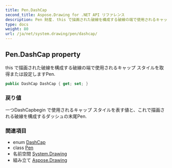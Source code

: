 ```yaml
---
title: Pen.DashCap
second_title: Aspose.Drawing for .NET API リファレンス
description: Pen 財産. this で描画された破線を構成する破線の端で使用されるキャップ スタイルを取得または設定しますPen.
type: docs
weight: 80
url: /ja/net/system.drawing/pen/dashcap/
---
```

## Pen.DashCap property

this で描画された破線を構成する破線の端で使用されるキャップ スタイルを取得または設定しますPen.

```csharp
public DashCap DashCap { get; set; }
```

### 戻り値

一つDashCapbegin で使用されるキャップ スタイルを表す値と、これで描画される破線を構成するダッシュの末尾Pen.

### 関連項目

* enum [DashCap](../../../system.drawing.drawing2d/dashcap/)
* class [Pen](../)
* 名前空間 [System.Drawing](../../pen/)
* 組み立て [Aspose.Drawing](../../../)


